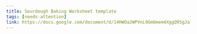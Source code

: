 ```yaml
---
title: Sourdough Baking Worksheet template
tags: [needs-attention]
link: https://docs.google.com/document/d/14HWOa2WPVnL9Gm6mem4XggQ95gJalfGLz36Kn68gi8c/template/preview
---
```


